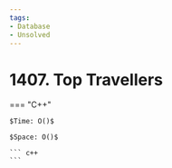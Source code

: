 ```yaml
---
tags:
- Database
- Unsolved
---
```



# 1407. Top Travellers

=== "C++"

    $Time: O()$

    $Space: O()$

    ``` c++
    ```